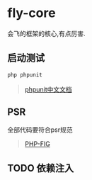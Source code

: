 # fly-core

会飞的框架的核心,有点厉害.

## 启动测试
```bash
php phpunit
```

> [phpunit中文文档](https://phpunit.readthedocs.io/zh_CN/latest/installation.html)

## PSR

全部代码要符合psr规范

> [PHP-FIG](https://www.php-fig.org)

## TODO 依赖注入